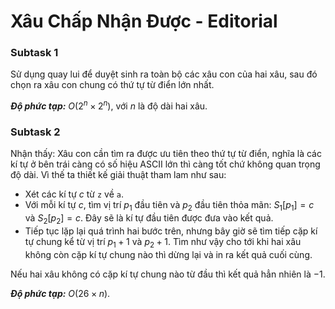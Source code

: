 # Xâu Chấp Nhận Được - Editorial

### Subtask 1

Sử dụng quay lui để duyệt sinh ra toàn bộ các xâu con của hai xâu, sau đó chọn ra xâu con chung có thứ tự từ điển lớn nhất.

***Độ phức tạp:*** $O(2^n \times 2^n),$ với $n$ là độ dài hai xâu.

### Subtask 2

Nhận thấy: Xâu con cần tìm ra được ưu tiên theo thứ tự từ điển, nghĩa là các kí tự ở bên trái càng có số hiệu ASCII lớn thì càng tốt chứ không quan trọng độ dài. Vì thế ta thiết kế giải thuật tham lam như sau:

- Xét các kí tự $c$ từ `z` về `a`.
- Với mỗi kí tự $c,$ tìm vị trí $p_1$ đầu tiên và $p_2$ đầu tiên thỏa mãn: $S_1[p_1] = c$ và $S_2[p_2] = c$. Đây sẽ là kí tự đầu tiên được đưa vào kết quả.
- Tiếp tục lặp lại quá trình hai bước trên, nhưng bây giờ sẽ tìm tiếp cặp kí tự chung kể từ vị trí $p_1 + 1$ và $p_2 + 1$. Tìm như vậy cho tới khi hai xâu không còn cặp kí tự chung nào thì dừng lại và in ra kết quả cuối cùng.

Nếu hai xâu không có cặp kí tự chung nào từ đầu thì kết quả hẳn nhiên là $-1$.

***Độ phức tạp:*** $O(26 \times n)$. 